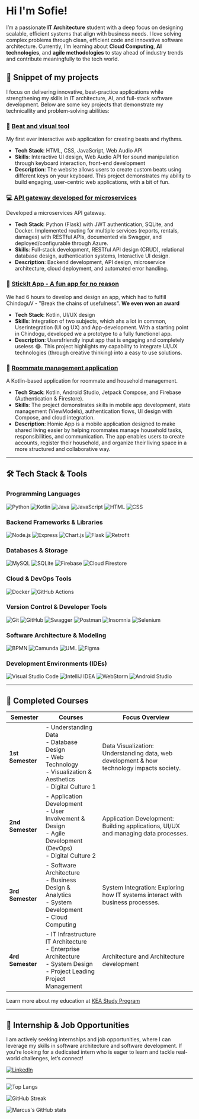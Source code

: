 # Hi I'm Sofie! 

I’m a passionate **IT Architecture** student with a deep focus on designing scalable, efficient systems that align with business needs. I love solving complex problems through clean, efficient code and innovative software architecture. Currently, I’m learning about **Cloud Computing**, **AI technologies**, and **agile methodologies** to stay ahead of industry trends and contribute meaningfully to the tech world.

## 📑 **Snippet of my projects**

I focus on delivering innovative, best-practice applications while strengthening my skills in IT architecture, AI, and full-stack software development. Below are some key projects that demonstrate my technicallity and problem-solving abilities:

### 🎵 [Beat and visual tool](https://github.com/SofieAmalie44/myWebApp.git)
My first ever interactive web application for creating beats and rhythms.  
- **Tech Stack**: HTML, CSS, JavaScript, Web Audio API
- **Skills**: Interactive UI design, Web Audio API for sound manipulation through keyboard interaction, front-end development  
- **Description**: The website allows users to create custom beats using different keys on your keyboard. This project demonstrates my ability to build engaging, user-centric web applications, with a bit of fun.

### 💻 [API gateway developed for microservices](https://github.com/Bilabbonnement-dk/api-gateway.git)
Developed a microservices API gateway.
- **Tech Stack**: Python (Flask) with JWT authentication, SQLite, and Docker. Implemented routing for multiple services (reports, rentals, damages) with RESTful APIs, documented via Swagger, and deployed/configurable through Azure.
- **Skills**: Full-stack development, RESTful API design (CRUD), relational database design, authentication systems, Interactive UI design.
- **Description**: Backend development, API design, microservice architecture, cloud deployment, and automated error handling.

### 🥢 [StickIt App - A fun app for no reason](https://github.com/fastelavnsBolleholdet/StickIt.git)
We had 6 hours to develop and design an app, which had to fulfill ChindoguV - "Break the chains of usefulness". **We even won an award**
- **Tech Stack**: Kotlin, UI/UX design
- **Skills**: Integration of two subjects, which ahs a lot in common, Userintegration (UI og UX) and App-development. With a starting point in Chindogu, developed we a prototype to a fully functionel app.
- **Description**: Usersfriendly input app that is engaging and completely useless 😂. This project highlights my capability to integrate UI/UX technologies (through creative thinking) into a easy to use solutions.

### 🤖 [Roommate management application](https://github.com/ViktorBach/RoommateProject.git)
A Kotlin-based application for roommate and household management.  
- **Tech Stack**: Kotlin, Android Studio, Jetpack Compose, and Firebase (Authentication & Firestore).
- **Skills**: The project demonstrates skills in mobile app development, state management (ViewModels), authentication flows, UI design with Compose, and cloud integration.
- **Description**: Homie App is a mobile application designed to make shared living easier by helping roommates manage household tasks, responsibilities, and communication. The app enables users to create accounts, register their household, and organize their living space in a more structured and collaborative way.


---

## 🛠 **Tech Stack & Tools**

### **Programming Languages**
![Python](https://img.shields.io/badge/Python-3776AB?style=for-the-badge&logo=python&logoColor=white)
![Kotlin](https://img.shields.io/badge/Kotlin-0095D5?style=for-the-badge&logo=kotlin&logoColor=white)
![Java](https://img.shields.io/badge/Java-007396?style=for-the-badge&logo=java&logoColor=white)
![JavaScript](https://img.shields.io/badge/JavaScript-F7DF1E?style=for-the-badge&logo=javascript&logoColor=black)
![HTML](https://img.shields.io/badge/HTML5-E34F26?style=for-the-badge&logo=html5&logoColor=white)
![CSS](https://img.shields.io/badge/CSS3-1572B6?style=for-the-badge&logo=css3&logoColor=white)

### **Backend Frameworks & Libraries**
![Node.js](https://img.shields.io/badge/Node.js-339933?style=for-the-badge&logo=nodedotjs&logoColor=white)
![Express](https://img.shields.io/badge/Express-000000?style=for-the-badge&logo=express&logoColor=white)
![Chart.js](https://img.shields.io/badge/Chart.js-F38D00?style=for-the-badge&logo=chartdotjs&logoColor=white)
![Flask](https://img.shields.io/badge/Flask-000000?style=for-the-badge&logo=flask&logoColor=white)
![Retrofit](https://img.shields.io/badge/Retrofit-4285F4?style=for-the-badge&logo=android&logoColor=white)

### **Databases & Storage**
![MySQL](https://img.shields.io/badge/MySQL-4479A1?style=for-the-badge&logo=mysql&logoColor=white)
![SQLite](https://img.shields.io/badge/SQLite-003B57?style=for-the-badge&logo=sqlite&logoColor=white)
![Firebase](https://img.shields.io/badge/Firebase-FFCA28?style=for-the-badge&logo=firebase&logoColor=black)
![Cloud Firestore](https://img.shields.io/badge/Cloud_Firestore-FFA611?style=for-the-badge&logo=firebase&logoColor=white)

### **Cloud & DevOps Tools**
![Docker](https://img.shields.io/badge/Docker-2496ED?style=for-the-badge&logo=docker&logoColor=white)
![GitHub Actions](https://img.shields.io/badge/GitHub_Actions-2088FF?style=for-the-badge&logo=github-actions&logoColor=white)

### **Version Control & Developer Tools**
![Git](https://img.shields.io/badge/Git-F05032?style=for-the-badge&logo=git&logoColor=white)
![GitHub](https://img.shields.io/badge/GitHub-181717?style=for-the-badge&logo=github&logoColor=white)
![Swagger](https://img.shields.io/badge/Swagger-85EA2D?style=for-the-badge&logo=swagger&logoColor=black)
![Postman](https://img.shields.io/badge/Postman-FF6C37?style=for-the-badge&logo=postman&logoColor=white)
![Insomnia](https://img.shields.io/badge/Insomnia-4000BF?style=for-the-badge&logo=insomnia&logoColor=white)
![Selenium](https://img.shields.io/badge/Selenium-43B02A?style=for-the-badge&logo=selenium&logoColor=white)

### **Software Architecture & Modeling**
![BPMN](https://img.shields.io/badge/BPMN-000000?style=for-the-badge&logoColor=white)
![Camunda](https://img.shields.io/badge/Camunda-FFCC00?style=for-the-badge&logo=camunda&logoColor=black)
![UML](https://img.shields.io/badge/UML-02569B?style=for-the-badge&logoColor=white)
![Figma](https://img.shields.io/badge/Figma-F24E1E?style=for-the-badge&logo=figma&logoColor=white)

### **Development Environments (IDEs)**
![Visual Studio Code](https://img.shields.io/badge/Visual_Studio_Code-0078D4?style=for-the-badge&logo=visual%20studio%20code&logoColor=white)
![IntelliJ IDEA](https://img.shields.io/badge/IntelliJ_IDEA-000000?style=for-the-badge&logo=intellij%20idea&logoColor=white)
![WebStorm](https://img.shields.io/badge/WebStorm-000000?style=for-the-badge&logo=webstorm&logoColor=white)
![Android Studio](https://img.shields.io/badge/Android_Studio-3DDC84?style=for-the-badge&logo=android-studio&logoColor=white)

---

## 📘 **Completed Courses**

| Semester        | Courses                                                                          | Focus Overview                                                                                                         |
|-----------------|----------------------------------------------------------------------------------|-----------------------------------------------------------------------------------------------------------------------|
| **1st Semester**| - Understanding Data  <br> - Database Design  <br> - Web Technology  <br> - Visualization & Aesthetics  <br> - Digital Culture 1 | Data Visualization: Understanding data, web development & how technology impacts society.                                           |
| **2nd Semester**| - Application Development  <br> - User Involvement & Design  <br> - Agile Development (DevOps)  <br> - Digital Culture 2 | Application Development: Building applications, UI/UX and managing data processes.                                         |
| **3rd Semester**| - Software Architecture  <br> - Business Design & Analytics  <br> - System Development  <br> - Cloud Computing | System Integration: Exploring how IT systems interact with business processes.                                       |
| **4rd Semester**| - IT Infrastructure <br> IT Architecture <br> - Enterprise Architecture <br> - System Design <br> - Project Leading <br> Project Management | Architecture and Architecture development          |
Learn more about my education at [KEA Study Program](https://studieordninger.kea.dk/2023/27/176)

---

## 💼 **Internship & Job Opportunities**

I am actively seeking internships and job opportunities, where I can leverage my skills in software architecture and software development. If you're looking for a dedicated intern who is eager to learn and tackle real-world challenges, let’s connect!

[![LinkedIn](https://img.shields.io/badge/LinkedIn-0A66C2?style=for-the-badge&logo=linkedin&logoColor=white)](www.linkedin.com/in/sofie-thorlund-63a6822a9)

---

![Top Langs](https://github-readme-stats.vercel.app/api/top-langs/?username=SofieAmalie44&layout=compact&theme=radical)

![GitHub Streak](https://github-readme-streak-stats.herokuapp.com/?user=SofieAmalie44&theme=radical)

![Marcus's GitHub stats](https://github-readme-stats.vercel.app/api?username=SofieAmalie44&show_icons=true&theme=radical)
<!--
**SofieAmalie44/SofieAmalie44** is a ✨ _special_ ✨ repository because its `README.md` (this file) appears on your GitHub profile.

Here are some ideas to get you started:

- 🔭 I’m currently working on ...
- 🌱 I’m currently learning ...
- 👯 I’m looking to collaborate on ...
- 🤔 I’m looking for help with ...
- 💬 Ask me about ...
- 📫 How to reach me: ...
- 😄 Pronouns: ...
- ⚡ Fun fact: ...
-->
